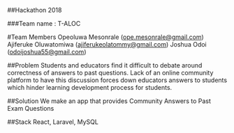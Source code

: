 ##Hackathon 2018

###Team name : T-ALOC

#Team Members
Opeoluwa Mesonrale (ope.mesonrale@gmail.com)
Ajiferuke Oluwatomiwa (ajiferukeolatommy@gmail.com)
Joshua Odoi (odoijoshua55@gmail.com)

##Problem
Students and educators find it difficult to debate around correctness of answers to past questions. Lack of an online community platform to have this discussion forces down educators answers to students which hinder learning development process for students.

##Solution
We make an app that provides Community Answers to Past Exam Questions

##Stack
React, Laravel, MySQL

